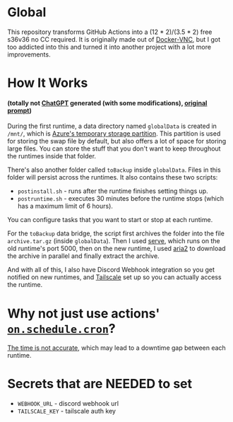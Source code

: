 # Global

This repository transforms GitHub Actions into a (12 * 2)/(3.5 * 2) free s36v36 no CC required. It is originally made out of [Docker-VNC](https://github.com/Efebey2903/Docker-VNC), but I got too addicted into this and turned it into another project with a lot more improvements.

# How It Works

#### (totally not [ChatGPT](https://chatgpt.com) generated (with some modifications), [original prompt](https://chatgpt.com/share/6711fc01-0178-8009-8ac8-2be6917b54f6))

During the first runtime, a data directory named `globalData` is created in `/mnt/`, which is [Azure's temporary storage partition](https://learn.microsoft.com/en-us/azure/virtual-machines/managed-disks-overview#temporary-disk). This partition is used for storing the swap file by default, but also offers a lot of space for storing large files. You can store the stuff that you don't want to keep throughout the runtimes inside that folder.

There's also another folder called `toBackup` inside `globalData`. Files in this folder will persist across the runtimes. It also contains these two scripts:  

- `postinstall.sh` - runs after the runtime finishes setting things up.  
- `postruntime.sh` - executes 30 minutes before the runtime stops (which has a maximum limit of 6 hours).  

You can configure tasks that you want to start or stop at each runtime.

For the `toBackup` data bridge, the script first archives the folder into the file `archive.tar.gz` (inside `globalData`). Then I used [serve](https://github.com/vercel/serve), which runs on the old runtime's port 5000, then on the new runtime, I used [aria2](https://github.com/aria2/aria2) to download the archive in parallel and finally extract the archive.

And with all of this, I also have Discord Webhook integration so you get notified on new runtimes, and [Tailscale](https://tailscale.com/) set up so you can actually access the runtime.

# Why not just use actions' [`on.schedule.cron`](https://docs.github.com/en/actions/writing-workflows/workflow-syntax-for-github-actions#onschedule)?

[The time is not accurate](https://docs.github.com/en/actions/writing-workflows/choosing-when-your-workflow-runs/events-that-trigger-workflows#schedule:~:text=The%20schedule%20event%20can%20be%20delayed%20during%20periods%20of%20high%20loads%20of%20GitHub%20Actions%20workflow%20runs.%20High%20load%20times%20include%20the%20start%20of%20every%20hour.), which may lead to a downtime gap between each runtime.

# Secrets that are NEEDED to set

- `WEBHOOK_URL` - discord webhook url
- `TAILSCALE_KEY` - tailscale auth key

